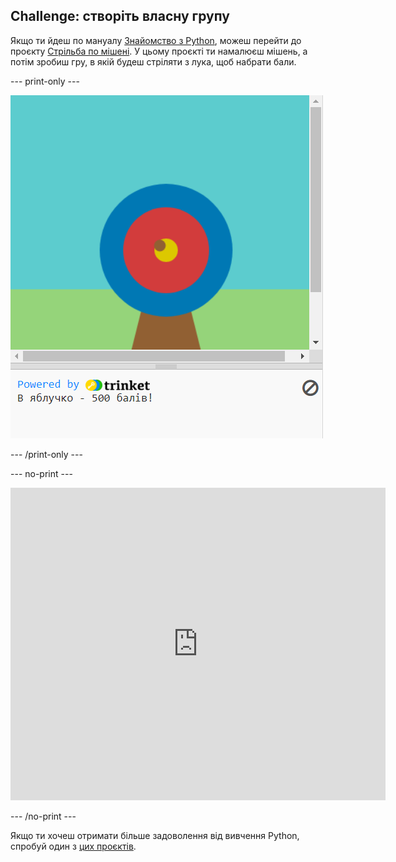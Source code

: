 ## Challenge: створіть власну групу

Якщо ти йдеш по мануалу [Знайомство з Python](https://projects.raspberrypi.org/uk-UA/raspberrypi/python-intro), можеш перейти до проєкту [Стрільба по мішені](https://projects.raspberrypi.org/uk-UA/projects/target-practice). У цьому проєкті ти намалюєш мішень, а потім зробиш гру, в якій будеш стріляти з лука, щоб набрати бали.

--- print-only ---

![Проєкт зі стрільби з лука](images/archery-project.png)

--- /print-only ---

--- no-print ---

<iframe src="https://trinket.io/embed/python/f686c82d8a?outputOnly=true&start=result" width="600" height="500" frameborder="0" marginwidth="0" marginheight="0" allowfullscreen>
</iframe>

--- /no-print ---

Якщо ти хочеш отримати більше задоволення від вивчення Python, спробуй один з [цих проєктів](https://projects.raspberrypi.org/uk-UA/projects?software%5B%5D=python).
